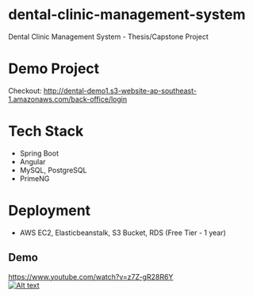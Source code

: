 # dental-clinic-management-system
  Dental Clinic Management System - Thesis/Capstone Project 

# Demo Project
 Checkout: http://dental-demo1.s3-website-ap-southeast-1.amazonaws.com/back-office/login

# Tech Stack
 - Spring Boot
 - Angular
 - MySQL, PostgreSQL
 - PrimeNG

# Deployment
 - AWS EC2, Elasticbeanstalk, S3 Bucket, RDS (Free Tier - 1 year)

 ## Demo
 https://www.youtube.com/watch?v=z7Z-gR28R6Y
 <br>
 [![Alt text](https://img.youtube.com/vi/z7Z-gR28R6Y/0.jpg)](https://www.youtube.com/watch?v=z7Z-gR28R6Y)
